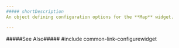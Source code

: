 ```yaml
---
##### shortDescription
An object defining configuration options for the **Map** widget.

---
```

#####See Also#####
#include common-link-configurewidget